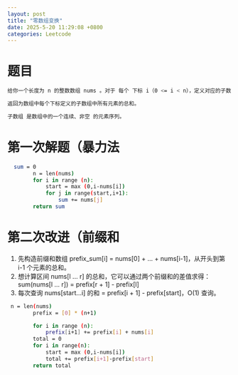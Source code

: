 ```yaml
---
layout: post
title: "零数组变换"
date: 2025-5-20 11:29:08 +0800
categories: Leetcode
---
```

# 题目

```bash
给你一个长度为 n 的整数数组 nums 。对于 每个 下标 i（0 <= i < n），定义对应的子数组 nums[start ... i]（start = max(0, i - nums[i])）。

返回为数组中每个下标定义的子数组中所有元素的总和。

子数组 是数组中的一个连续、非空 的元素序列。
```

# 第一次解题（暴力法
```bash
  sum = 0
        n = len(nums)
        for i in range (n):
            start = max (0,i-nums[i])
            for j in range(start,i+1):
                sum += nums[j]
        return sum
```

# 第二次改进（前缀和


1. 先构造前缀和数组 prefix_sum[i] = nums[0] + ... + nums[i-1]，从开头到第 i-1 个元素的总和。
2. 想计算区间 nums[l ... r] 的总和，它可以通过两个前缀和的差值求得：sum(nums[l ... r]) = prefix[r + 1] - prefix[l]
3. 每次查询 nums[start...i] 的和 = prefix[i + 1] - prefix[start]，O(1) 查询。

```bash
 n = len(nums)
        prefix = [0] * (n+1)

        for i in range (n):
            prefix[i+1] += prefix[i] + nums[i]
        total = 0
        for i in range(n):
            start = max (0,i-nums[i])
            total += prefix[i+1]-prefix[start]
        return total
```

